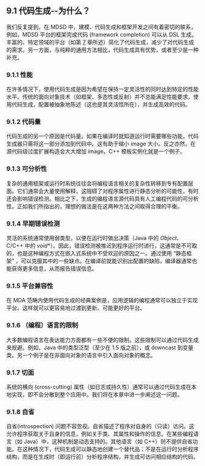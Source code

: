 ## 9.1 代码生成--为什么？
我们反复提到，在 MDSD 中，建模、代码生成和框架开发之间有着密切的联系，例如，MDSD 平台的框架完成代码 (framework completion) 可以从 DSL 生成。丰富的、特定领域的平台（如第 [7](../ch7/0.md) 章所述）简化了代码生成，减少了对代码生成的需求。另一方面，与纯粹的通用方法相比，代码生成具有优势，或者至少是一种补充。

### 9.1.1 性能
在许多情况下，使用代码生成是因为希望在保持一定灵活性的同时达到特定的性能水平。传统的面向对象技术（如框架、多态性或反射）并不总能满足性能要求。使用代码生成，配置被抽象地陈述（这也是其灵活性所在），并生成高效的代码。

### 9.1.2 代码量
代码生成的另一个原因是代码量。如果在编译时就知道运行时需要哪些功能，代码生成器只需将这一部分添加到代码中。这有助于缩小 image 大小。反之亦然，在源代码级过度扩展构造会大大增加 image。C++ 模板实例化就是一个例子。

### 9.1.3 可分析性
复杂的通用框架或运行时系统往往会将编程语言相关的复杂性转移到专有配置层面。它们通常会大量使用解释，这阻碍了对程序属性进行静态分析的可能性，有时还会影响错误检测。相比之下，生成的编程语言源代码具有人工编程代码的可分析性。正如我们所指出的，理想的做法是在这两种方法之间取得合理的平衡。

### 9.1.4 早期错误检测
灵活的系统通常使用弱类型，以便在运行时做出决策（Java 中的 *Object*、C/C++ 中的 *void**）。因此，错误检测被推迟到程序运行时进行，这通常是不可取的，也是这种编程方式在嵌入式系统中不受欢迎的原因之一。通过使用 “静态框架” ，可以克服其中的一些缺点。在编译前就能识别出配置的缺陷，编译器通常也能获得更多信息，从而报告错误信息。

### 9.1.5 平台兼容性
在 MDA 范畴内使用代码生成的经典案例是，应用逻辑的编程通常可以独立于实现平台。这样就可以更容易地过渡到更新、可能更好的平台。

### 9.1.6 （编程）语言的限制
大多数编程语言在表达能力方面都有一些不便的限制，这些限制可以通过代码生成来规避。例如，Java 中的类型泛型（至少在 1.5 版之前），或 downcast 到变量类。另一个例子是在非面向对象的语言中引入面向对象的概念。

### 9.1.7 切面
系统的横向 (cross-cutting) 属性（如日志或持久性）通常可以通过代码生成在本地实现，即不会分散到整个应用中。我们将在本章中进一步阐述这一问题。

### 9.1.8 自省
自省(introspection) 问题不容忽视。自省描述了程序对自身的（只读）访问。这允许程序获取关于自身的信息，例如关于类、其属性和操作的信息。在某些编程语言（如 Java）中，这种机制是动态支持的。其他语言（如 C++）则不提供自省功能。在这种情况下，代码生成可以静态地创建一个替代品：不是在运行时分析程序结构，而是在生成时（即运行前）分析程序结构，并生成可访问相应结构的代码。
